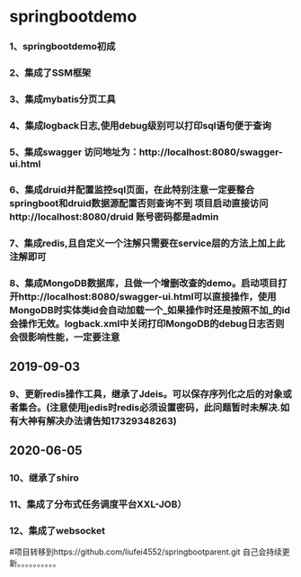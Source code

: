 # springbootdemo
### 1、springbootdemo初成  
### 2、集成了SSM框架  
### 3、集成mybatis分页工具
### 4、集成logback日志,使用debug级别可以打印sql语句便于查询
### 5、集成swagger  访问地址为：http://localhost:8080/swagger-ui.html
### 6、集成druid并配置监控sql页面，在此特别注意一定要整合springboot和druid数据源配置否则查询不到  项目启动直接访问 http://localhost:8080/druid 账号密码都是admin
### 7、集成redis,且自定义一个注解只需要在service层的方法上加上此注解即可
### 8、集成MongoDB数据库，且做一个增删改查的demo。启动项目打开http://localhost:8080/swagger-ui.html可以直接操作，使用MongoDB时实体类id会自动加载一个_如果操作时还是按照不加_的id会操作无效。logback.xml中关闭打印MongoDB的debug日志否则会很影响性能，一定要注意
## 2019-09-03
### 9、更新redis操作工具，继承了Jdeis。可以保存序列化之后的对象或者集合。(注意使用jedis时redis必须设置密码，此问题暂时未解决.如有大神有解决办法请告知17329348263)
## 2020-06-05
### 10、继承了shiro
### 11、集成了分布式任务调度平台XXL-JOB）
### 12、集成了websocket
#项目转移到https://github.com/liufei4552/springbootparent.git
自己会持续更新。。。。。。。。。。
